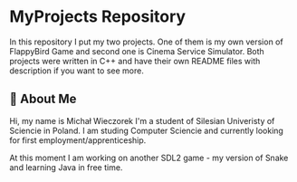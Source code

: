 
# MyProjects Repository

In this repository I put my two projects. One of them is my own version of FlappyBird Game and second one is Cinema Service Simulator. Both projects were written in C++ and have their own README files with description if you want to see more.



## 🚀 About Me
Hi, my name is Michał  Wieczorek I'm a student of Silesian Univeristy of Sciencie in Poland. I am studing Computer Sciencie and currently looking for first employment/apprenticeship.

At this moment I am working on another SDL2 game - my version of Snake and learning Java in free time.

